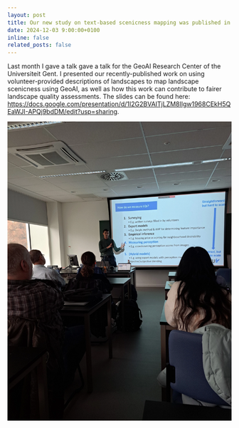 ```yaml
---
layout: post
title: Our new study on text-based scenicness mapping was published in PLOS One
date: 2024-12-03 9:00:00+0100
inline: false
related_posts: false
---
```


Last month I gave a talk gave a talk for the GeoAI Research Center of the Universiteit Gent. I presented our recently-published work on using volunteer-provided descriptions of landscapes to map landscape scenicness using GeoAI, as well as how this work can contribute to fairer landscape quality assessments. The slides can be found here: https://docs.google.com/presentation/d/1I2G2BVAITjLZM8Ilgw1968CEkH5QEaWJI-APQj9bdDM/edit?usp=sharing.

<img src="/assets/img/news_imgs/gent_geoai.webp" alt="Photo of a presentation with slides on screen" style="max-width: 100%;">